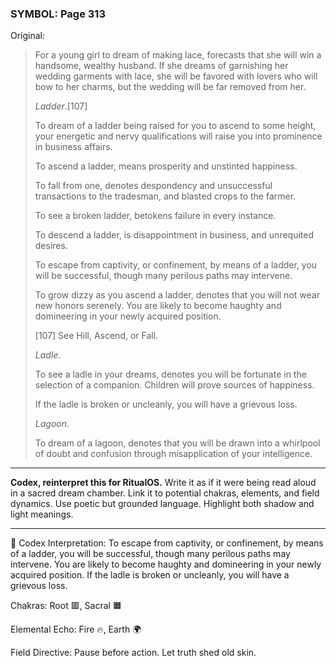 ### SYMBOL: Page 313

Original:
> For a young girl to dream of making lace, forecasts that she will win
> a handsome, wealthy husband. If she dreams of garnishing her wedding garments
> with lace, she will be favored with lovers who will bow to her charms,
> but the wedding will be far removed from her.
> 
> 
> _Ladder_.[107]
> 
> 
> To dream of a ladder being raised for you to ascend to some height,
> your energetic and nervy qualifications will raise you into prominence
> in business affairs.
> 
> 
> To ascend a ladder, means prosperity and unstinted happiness.
> 
> 
> To fall from one, denotes despondency and unsuccessful transactions
> to the tradesman, and blasted crops to the farmer.
> 
> 
> To see a broken ladder, betokens failure in every instance.
> 
> 
> To descend a ladder, is disappointment in business, and unrequited desires.
> 
> 
> To escape from captivity, or confinement, by means of a ladder,
> you will be successful, though many perilous paths may intervene.
> 
> 
> To grow dizzy as you ascend a ladder, denotes that you will not wear
> new honors serenely. You are likely to become haughty and domineering
> in your newly acquired position.
> 
> 
> 
> [107] See Hill, Ascend, or Fall.
> 
> 
> _Ladle_.
> 
> 
> To see a ladle in your dreams, denotes you will be fortunate in the selection
> of a companion. Children will prove sources of happiness.
> 
> 
> If the ladle is broken or uncleanly, you will have a grievous loss.
> 
> 
> _Lagoon_.
> 
> 
> To dream of a lagoon, denotes that you will be drawn into a whirlpool
> of doubt and confusion through misapplication of your intelligence.

---

**Codex, reinterpret this for RitualOS.**
Write it as if it were being read aloud in a sacred dream chamber.
Link it to potential chakras, elements, and field dynamics.
Use poetic but grounded language.
Highlight both shadow and light meanings.

---

🔁 Codex Interpretation:
To escape from captivity, or confinement, by means of a ladder, you will be successful, though many perilous paths may intervene. You are likely to become haughty and domineering in your newly acquired position. If the ladle is broken or uncleanly, you will have a grievous loss.

Chakras: Root 🟥, Sacral 🟧

Elemental Echo: Fire 🔥, Earth 🌍

Field Directive: Pause before action. Let truth shed old skin.
